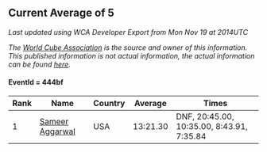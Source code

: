 ## Current Average of 5

*Last updated using WCA Developer Export from Mon Nov 19 at 2014UTC*

*The [World Cube Association](https://www.worldcubeassociation.org) is the source and owner of this information. This published information is not actual information, the actual information can be found [here](https://www.worldcubeassociation.org/results).*

#### EventId = 444bf

|Rank|Name|Country|Average|Times|  
|--|--|--|--|--|  
|1|[Sameer Aggarwal](https://www.worldcubeassociation.org/persons/2017AGGA01)|USA|13:21.30|DNF, 20:45.00, 10:35.00, 8:43.91, 7:35.84|  
